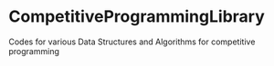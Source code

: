 # CompetitiveProgrammingLibrary
Codes for various Data Structures and Algorithms for competitive programming
